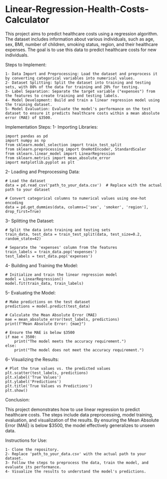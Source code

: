 # Linear-Regression-Health-Costs-Calculator

This project aims to predict healthcare costs using a regression algorithm. The dataset includes information about various individuals, such as age, sex, BMI, number of children, smoking status, region, and their healthcare expenses. The goal is to use this data to predict healthcare costs for new individuals.

Steps to Implement: 

    1- Data Import and Preprocessing: Load the dataset and preprocess it by converting categorical variables into numerical values.
    2- Dataset Splitting: Split the dataset into training and testing sets, with 80% of the data for training and 20% for testing.
    3- Label Separation: Separate the target variable ("expenses") from the features to create training and testing labels.
    4- Model Development: Build and train a linear regression model using the training dataset.
    5- Model Evaluation: Evaluate the model's performance on the test dataset to ensure it predicts healthcare costs within a mean absolute error (MAE) of $3500.

Implementation Steps:
1- Importing Libraries:

    import pandas as pd
    import numpy as np
    from sklearn.model_selection import train_test_split
    from sklearn.preprocessing import OneHotEncoder, StandardScaler
    from sklearn.linear_model import LinearRegression
    from sklearn.metrics import mean_absolute_error
    import matplotlib.pyplot as plt

2- Loading and Preprocessing Data:

    # Load the dataset
    data = pd.read_csv('path_to_your_data.csv')  # Replace with the actual path to your dataset
    
    # Convert categorical columns to numerical values using one-hot encoding
    data = pd.get_dummies(data, columns=['sex', 'smoker', 'region'], drop_first=True)

3- Splitting the Dataset:

    # Split the data into training and testing sets
    train_data, test_data = train_test_split(data, test_size=0.2, random_state=42)
    
    # Separate the 'expenses' column from the features
    train_labels = train_data.pop('expenses')
    test_labels = test_data.pop('expenses')

4- Building and Training the Model:

    # Initialize and train the linear regression model
    model = LinearRegression()
    model.fit(train_data, train_labels)

5- Evaluating the Model:

    # Make predictions on the test dataset
    predictions = model.predict(test_data)
    
    # Calculate the Mean Absolute Error (MAE)
    mae = mean_absolute_error(test_labels, predictions)
    print(f"Mean Absolute Error: {mae}")
    
    # Ensure the MAE is below $3500
    if mae < 3500:
        print("The model meets the accuracy requirement.")
    else:
        print("The model does not meet the accuracy requirement.")

6- Visualizing the Results:

    # Plot the true values vs. the predicted values
    plt.scatter(test_labels, predictions)
    plt.xlabel('True Values')
    plt.ylabel('Predictions')
    plt.title('True Values vs Predictions')
    plt.show()

Conclusion:

This project demonstrates how to use linear regression to predict healthcare costs. The steps include data preprocessing, model training, evaluation, and visualization of the results. By ensuring the Mean Absolute Error (MAE) is below $3500, the model effectively generalizes to unseen data.

Instructions for Use:

    1- Clone the repository.
    2- Replace 'path_to_your_data.csv' with the actual path to your dataset.
    3- Follow the steps to preprocess the data, train the model, and evaluate its performance.
    4- Visualize the results to understand the model's predictions.
